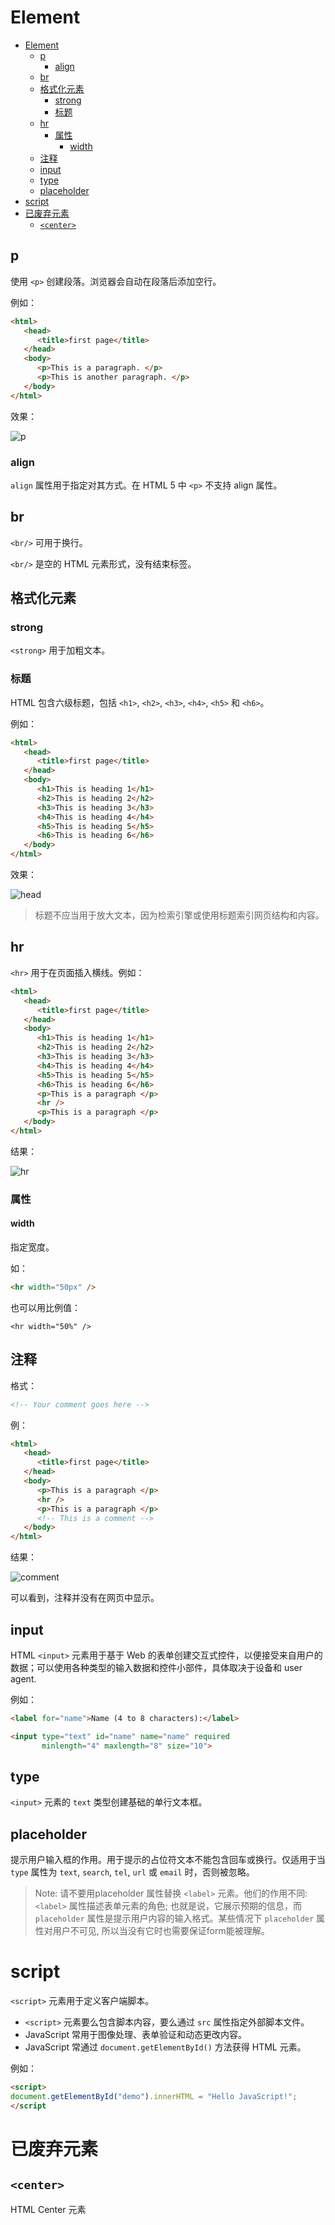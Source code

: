 # Element

- [Element](#element)
  - [p](#p)
    - [align](#align)
  - [br](#br)
  - [格式化元素](#%e6%a0%bc%e5%bc%8f%e5%8c%96%e5%85%83%e7%b4%a0)
    - [strong](#strong)
    - [标题](#%e6%a0%87%e9%a2%98)
  - [hr](#hr)
    - [属性](#%e5%b1%9e%e6%80%a7)
      - [width](#width)
  - [注释](#%e6%b3%a8%e9%87%8a)
  - [input](#input)
  - [type](#type)
  - [placeholder](#placeholder)
- [script](#script)
- [已废弃元素](#%e5%b7%b2%e5%ba%9f%e5%bc%83%e5%85%83%e7%b4%a0)
  - [`<center>`](#center)

## p

使用 `<p>` 创建段落。浏览器会自动在段落后添加空行。

例如：

```html
<html>
   <head>
      <title>first page</title>
   </head>
   <body>
      <p>This is a paragraph. </p>
      <p>This is another paragraph. </p>
   </body>
</html>
```

效果：

![p](images/2020-02-29-10-35-17.png)

### align

`align` 属性用于指定对其方式。在 HTML 5 中 `<p>` 不支持 align 属性。

## br

`<br/>` 可用于换行。

`<br/>` 是空的 HTML 元素形式，没有结束标签。

## 格式化元素

### strong

`<strong>` 用于加粗文本。

### 标题

HTML 包含六级标题，包括 `<h1>`, `<h2>`, `<h3>`, `<h4>`, `<h5>` 和 `<h6>`。

例如：

```html
<html>
   <head>
      <title>first page</title>
   </head>
   <body>
      <h1>This is heading 1</h1>
      <h2>This is heading 2</h2>
      <h3>This is heading 3</h3>
      <h4>This is heading 4</h4>
      <h5>This is heading 5</h5>
      <h6>This is heading 6</h6>
   </body>
</html>
```

效果：

![head](images/2020-02-29-10-42-49.png)

> 标题不应当用于放大文本，因为检索引擎或使用标题索引网页结构和内容。

## hr

`<hr>` 用于在页面插入横线。例如：

```html
<html>
   <head>
      <title>first page</title>
   </head>
   <body>
      <h1>This is heading 1</h1>
      <h2>This is heading 2</h2>
      <h3>This is heading 3</h3>
      <h4>This is heading 4</h4>
      <h5>This is heading 5</h5>
      <h6>This is heading 6</h6>
      <p>This is a paragraph </p>
      <hr />
      <p>This is a paragraph </p>
   </body>
</html>
```

结果：

![hr](images/2020-02-29-10-46-59.png)

### 属性

#### width

指定宽度。

如：

```html
<hr width="50px" />
```

也可以用比例值：

```
<hr width="50%" />
```

## 注释

格式：

```html
<!-- Your comment goes here -->
```

例：

```html
<html>
   <head>
      <title>first page</title>
   </head>
   <body>
      <p>This is a paragraph </p>
      <hr />
      <p>This is a paragraph </p>
      <!-- This is a comment -->
   </body>
</html>
```

结果：

![comment](images/2020-02-29-10-48-31.png)

可以看到，注释并没有在网页中显示。

## input

HTML `<input>` 元素用于基于 Web 的表单创建交互式控件，以便接受来自用户的数据；可以使用各种类型的输入数据和控件小部件，具体取决于设备和 user agent.

例如：

```html
<label for="name">Name (4 to 8 characters):</label>

<input type="text" id="name" name="name" required
       minlength="4" maxlength="8" size="10">
```

## type
`<input>` 元素的 `text` 类型创建基础的单行文本框。

## placeholder
提示用户输入框的作用。用于提示的占位符文本不能包含回车或换行。仅适用于当 `type` 属性为 `text`, `search`, `tel`, `url` 或 `email` 时，否则被忽略。

> Note: 请不要用placeholder 属性替换 `<label>` 元素。他们的作用不同:  `<label>` 属性描述表单元素的角色; 也就是说，它展示预期的信息，而 `placeholder` 属性是提示用户内容的输入格式。某些情况下 `placeholder` 属性对用户不可见, 所以当没有它时也需要保证form能被理解。



# script
`<script>` 元素用于定义客户端脚本。
- `<script>` 元素要么包含脚本内容，要么通过 `src` 属性指定外部脚本文件。
- JavaScript 常用于图像处理、表单验证和动态更改内容。
- JavaScript 常通过 `document.getElementById()` 方法获得 HTML 元素。

例如：
```html
<script>
document.getElementById("demo").innerHTML = "Hello JavaScript!";
</script
```

# 已废弃元素

## `<center>`
HTML Center 元素